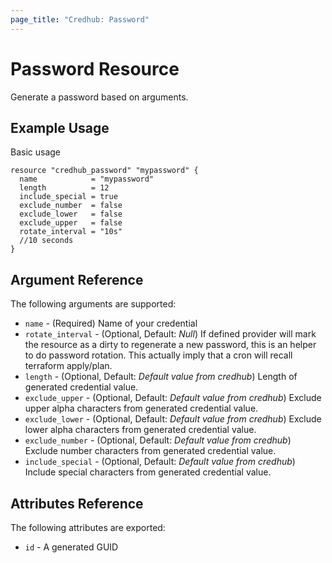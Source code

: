 ```yaml
---
page_title: "Credhub: Password"
---
```


# Password Resource

Generate a password based on arguments.

## Example Usage

Basic usage

```hcl
resource "credhub_password" "mypassword" {
  name            = "mypassword"
  length          = 12
  include_special = true
  exclude_number  = false
  exclude_lower   = false
  exclude_upper   = false
  rotate_interval = "10s"
  //10 seconds
}
```

## Argument Reference

The following arguments are supported:

- `name` - (Required) Name of your credential
- `rotate_interval` - (Optional, Default: *Null*) If defined provider will mark the resource as a dirty to regenerate a new password, this is an helper to do password rotation. This actually imply that a cron will recall terraform apply/plan.
- `length` - (Optional, Default: *Default value from credhub*) Length of generated credential value.
- `exclude_upper` - (Optional, Default: *Default value from credhub*) Exclude upper alpha characters from generated credential value.
- `exclude_lower` - (Optional, Default: *Default value from credhub*) Exclude lower alpha characters from generated credential value.
- `exclude_number` - (Optional, Default: *Default value from credhub*) Exclude number characters from generated credential value.
- `include_special` - (Optional, Default: *Default value from credhub*) Include special characters from generated credential value.

## Attributes Reference

The following attributes are exported:

* `id` - A generated GUID
